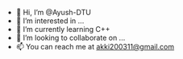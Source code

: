 - 👋 Hi, I’m @Ayush-DTU
- 👀 I’m interested in ...
- 🌱 I’m currently learning C++
- 💞️ I’m looking to collaborate on ...
- 📫 You can reach me at akki200311@gmail.com

<!---
Ayush-DTU/Ayush-DTU is a ✨ special ✨ repository because its `README.md` (this file) appears on your GitHub profile.
You can click the Preview link to take a look at your changes.
--->
